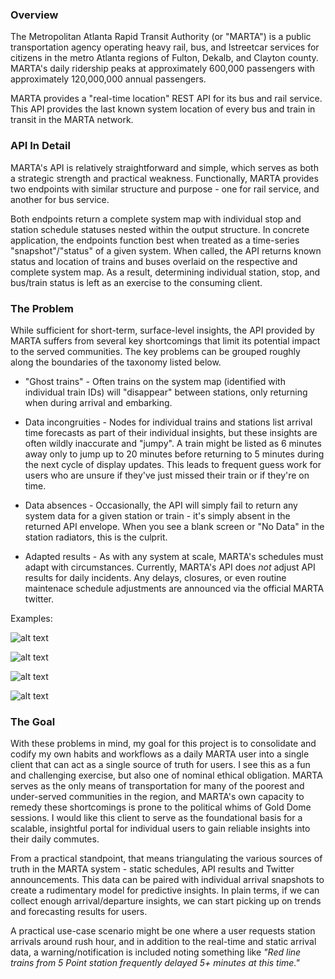 ### Overview

The Metropolitan Atlanta Rapid Transit Authority (or "MARTA") is a public 
transportation agency operating heavy rail, bus, and lstreetcar services for citizens
in the metro Atlanta regions of Fulton, Dekalb, and Clayton county. MARTA's daily ridership 
peaks at approximately 600,000 passengers with approximately 120,000,000 annual passengers.

MARTA provides a "real-time location" REST API for its bus and rail service. This API provides
the last known system location of every bus and train in transit in the MARTA network.

### API In Detail

MARTA's API is relatively straightforward and simple, which serves as both a strategic strength
and practical weakness. Functionally, MARTA provides two endpoints with similar structure and
purpose - one for rail service, and another for bus service. 

Both endpoints return a complete system map with individual stop and station schedule statuses 
nested within the output structure. In concrete application, the endpoints function best when
treated as a time-series "snapshot"/"status" of a given system. When called, the API returns 
known status and location of trains and buses overlaid on the respective and complete system map.
As a result, determining individual station, stop, and bus/train status is left as an exercise to
the consuming client. 

### The Problem

While sufficient for short-term, surface-level insights, the API provided by MARTA suffers from
several key shortcomings that limit its potential impact to the served communities. The key 
problems can be grouped roughly along the boundaries of the taxonomy listed below.

* "Ghost trains" -  Often trains on the system map (identified with individual train IDs) will "disappear"
between stations, only returning when during arrival and embarking. 

* Data incongruities - Nodes for individual trains and stations list arrival time forecasts as
part of their individual insights, but these insights are often wildly inaccurate and "jumpy". 
 A train might be listed as 6 minutes away only to jump up to 20 minutes before returning to 
 5 minutes during the next cycle of display updates. This leads to frequent guess work for users 
 who are unsure if they've just missed their train or if they're on time.
 
 * Data absences - Occasionally, the API will simply fail to return any system data for a given station
 or train - it's simply absent in the returned API envelope. When you see a blank screen or "No Data" in
 the station radiators, this is the culprit.
 
 * Adapted results - As with any system at scale, MARTA's schedules must adapt with circumstances. Currently,
 MARTA's API does *not* adjust API results for daily incidents. Any delays, closures, or even routine maintenace
 schedule adjustments are announced via the official MARTA twitter.  
 
 Examples:
 
 ![alt text](https://i.imgur.com/xD57K9S.jpg "No data")
 
 ![alt text](https://i.imgur.com/9KLhrgn.png "Twitter")
 
 ![alt text](https://i.imgur.com/3yWBJ1v.jpg "Ghost train")
 
 ![alt text](https://i.imgur.com/9IgWE7G.jpg "Incongruent data")
 
 ### The Goal
 
 With these problems in mind, my goal for this project is to consolidate and codify my own habits and workflows as a daily MARTA user 
into a single client that can act as a single source of truth for users. I see this as a fun and challenging exercise, but also one of
nominal ethical obligation. MARTA serves as the only means of transportation for many of the poorest and under-served communities in the
region, and MARTA's own capacity to remedy these shortcomings is prone to the political whims of Gold Dome sessions. I would like
this client to serve as the foundational basis for a scalable, insightful portal for individual users to gain reliable insights 
into their daily commutes. 

From a practical standpoint, that means triangulating the various sources of truth in the MARTA system - static schedules,
API results and Twitter announcements. This data can be paired with individual arrival snapshots to create a rudimentary
model for predictive insights. In plain terms, if we can collect enough arrival/departure insights, we can start picking up 
on trends and forecasting results for users. 

A practical use-case scenario might be one where a user requests station arrivals 
around rush hour, and in addition to the real-time and static arrival data, a warning/notification
is included noting something like _"Red line trains from 5 Point station frequently delayed 5+ minutes at this time."_

